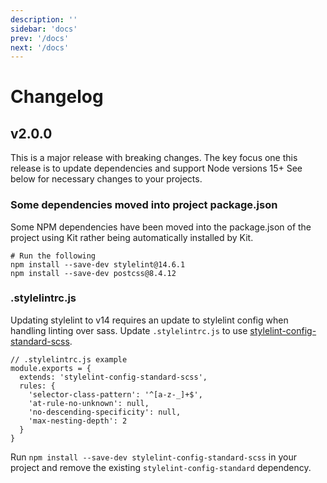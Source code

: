 ```yaml
---
description: ''
sidebar: 'docs'
prev: '/docs'
next: '/docs'
---
```


# Changelog

## v2.0.0

This is a major release with breaking changes. The key focus one this release is to update dependencies and support Node versions 15+ See below for necessary changes to your projects.

### Some dependencies moved into project package.json

Some NPM dependencies have been moved into the package.json of the project using Kit rather being automatically installed by Kit.

```
# Run the following
npm install --save-dev stylelint@14.6.1
npm install --save-dev postcss@8.4.12
```

### .stylelintrc.js

Updating stylelint to v14 requires an update to stylelint config when handling linting over sass. Update `.stylelintrc.js` to use [stylelint-config-standard-scss](https://stylelint.io/migration-guide/to-14/).

```
// .stylelintrc.js example
module.exports = {
  extends: 'stylelint-config-standard-scss',
  rules: {
    'selector-class-pattern': '^[a-z-_]+$',
    'at-rule-no-unknown': null,
    'no-descending-specificity': null,
    'max-nesting-depth': 2
  }
}
```

Run `npm install --save-dev stylelint-config-standard-scss` in your project and remove the existing `stylelint-config-standard` dependency.
